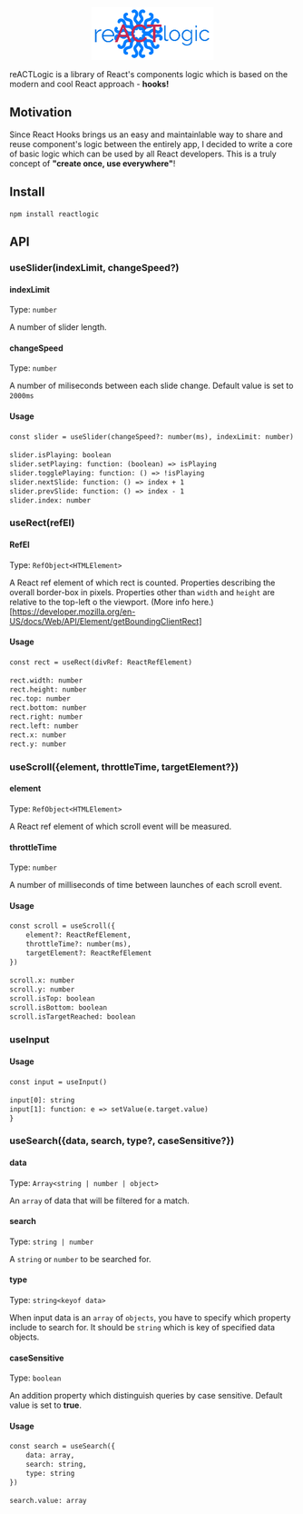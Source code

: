 <div style="text-align: center;">
	<img src="./media/reACTlogic_logo.png" />
</div>

reACTLogic is a library of React's components logic which is based on the modern and cool React approach - **hooks!**

## Motivation

Since React Hooks brings us an easy and maintainlable way to share and reuse component's logic between the entirely app, I decided to write a core of basic logic which can be used by all React developers. This is a truly concept of **"create once, use everywhere"**!

## Install

```
npm install reactlogic
```

## API

### **useSlider(indexLimit, changeSpeed?)**

#### indexLimit

Type: `number`

A number of slider length.

#### changeSpeed

Type: `number`

A number of miliseconds between each slide change. Default value is set to `2000ms`

#### **Usage**
```
const slider = useSlider(changeSpeed?: number(ms), indexLimit: number)

slider.isPlaying: boolean
slider.setPlaying: function: (boolean) => isPlaying
slider.togglePlaying: function: () => !isPlaying
slider.nextSlide: function: () => index + 1
slider.prevSlide: function: () => index - 1
slider.index: number
```

### **useRect(refEl)**

#### RefEl

Type: `RefObject<HTMLElement>`

A React ref element of which rect is counted. Properties describing the overall border-box in pixels. Properties other than `width` and `height` are relative to the top-left o the viewport. (More info here.)[https://developer.mozilla.org/en-US/docs/Web/API/Element/getBoundingClientRect]

#### **Usage**

```
const rect = useRect(divRef: ReactRefElement)

rect.width: number
rect.height: number
rec.top: number
rect.bottom: number
rect.right: number
rect.left: number
rect.x: number
rect.y: number
```

### **useScroll({element, throttleTime, targetElement?})**

#### element

Type: `RefObject<HTMLElement>`

A React ref element of which scroll event will be measured.

#### throttleTime

Type: `number`

A number of milliseconds of time between launches of each scroll event.

#### **Usage**

```
const scroll = useScroll({
	element?: ReactRefElement, 
	throttleTime?: number(ms),
	targetElement?: ReactRefElement
})

scroll.x: number
scroll.y: number
scroll.isTop: boolean
scroll.isBottom: boolean
scroll.isTargetReached: boolean
```

### **useInput**

#### **Usage**
```
const input = useInput()

input[0]: string
input[1]: function: e => setValue(e.target.value)
}
```

### **useSearch({data, search, type?, caseSensitive?})**

#### data

Type: `Array<string | number | object>`

An `array` of data that will be filtered for a match.

#### search

Type: `string | number`

A `string` or `number` to be searched for.

#### type

Type: `string<keyof data>`

When input data is an `array` of `objects`, you have to specify which property include to search for. It should be `string` which is key of specified data objects.

#### caseSensitive

Type: `boolean`

An addition property which distinguish queries by case sensitive. Default value is set to **true**.

#### **Usage**

```
const search = useSearch({
	data: array, 
	search: string,
	type: string
})

search.value: array
```